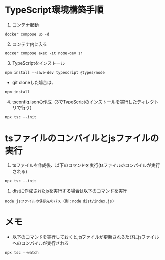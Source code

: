 # TypeScript環境構築手順
1. コンテナ起動
```
docker compose up -d
```
2. コンテナ内に入る
```
docker compose exec -it node-dev sh   
```
3. TypeScriptをインストール
```
npm install --save-dev typescript @types/node
```
- git cloneした場合は、
```
npm install
```

4. tsconfig.jsonの作成（3でTypeScriptのインストールを実行したディレクトリで行う)
```
npx tsc --init
```


# tsファイルのコンパイルとjsファイルの実行
1. tsファイルを作成後、以下のコマンドを実行(tsファイルのコンパイルが実行される)
```
npx tsc --init
```
1. distに作成されたjsを実行する場合は以下のコマンドを実行
```
node jsファイルの保存先のパス（例：node dist/index.js)
```

# メモ
- 以下のコマンドを実行しておくと,tsファイルが更新されるたびにjsファイルへのコンパイルが実行される
```
npx tsc --watch
```